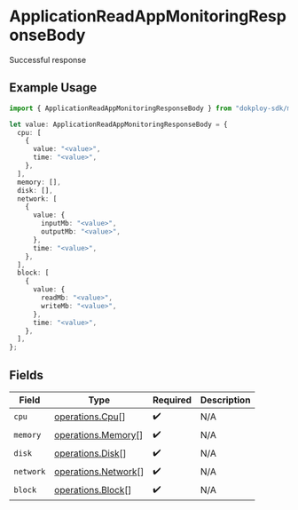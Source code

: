 # ApplicationReadAppMonitoringResponseBody

Successful response

## Example Usage

```typescript
import { ApplicationReadAppMonitoringResponseBody } from "dokploy-sdk/models/operations";

let value: ApplicationReadAppMonitoringResponseBody = {
  cpu: [
    {
      value: "<value>",
      time: "<value>",
    },
  ],
  memory: [],
  disk: [],
  network: [
    {
      value: {
        inputMb: "<value>",
        outputMb: "<value>",
      },
      time: "<value>",
    },
  ],
  block: [
    {
      value: {
        readMb: "<value>",
        writeMb: "<value>",
      },
      time: "<value>",
    },
  ],
};
```

## Fields

| Field                                                      | Type                                                       | Required                                                   | Description                                                |
| ---------------------------------------------------------- | ---------------------------------------------------------- | ---------------------------------------------------------- | ---------------------------------------------------------- |
| `cpu`                                                      | [operations.Cpu](../../models/operations/cpu.md)[]         | :heavy_check_mark:                                         | N/A                                                        |
| `memory`                                                   | [operations.Memory](../../models/operations/memory.md)[]   | :heavy_check_mark:                                         | N/A                                                        |
| `disk`                                                     | [operations.Disk](../../models/operations/disk.md)[]       | :heavy_check_mark:                                         | N/A                                                        |
| `network`                                                  | [operations.Network](../../models/operations/network.md)[] | :heavy_check_mark:                                         | N/A                                                        |
| `block`                                                    | [operations.Block](../../models/operations/block.md)[]     | :heavy_check_mark:                                         | N/A                                                        |